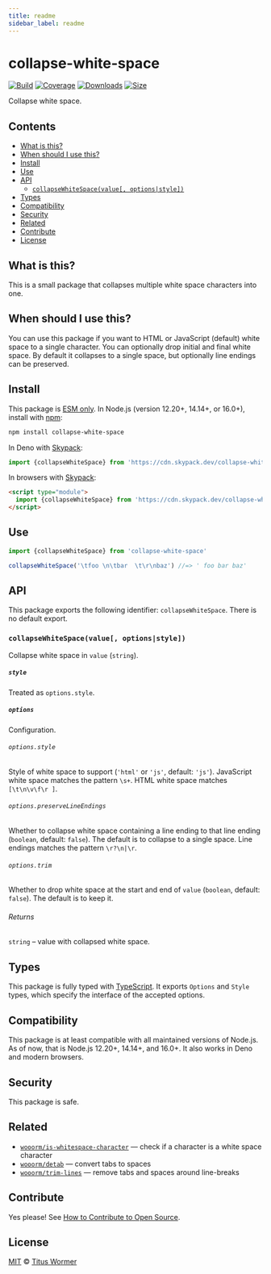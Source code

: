 ```yaml
---
title: readme
sidebar_label: readme
---
```

# collapse-white-space

[![Build][build-badge]][build]
[![Coverage][coverage-badge]][coverage]
[![Downloads][downloads-badge]][downloads]
[![Size][size-badge]][size]

Collapse white space.

## Contents

*   [What is this?](#what-is-this)
*   [When should I use this?](#when-should-i-use-this)
*   [Install](#install)
*   [Use](#use)
*   [API](#api)
    *   [`collapseWhiteSpace(value[, options|style])`](#collapsewhitespacevalue-optionsstyle)
*   [Types](#types)
*   [Compatibility](#compatibility)
*   [Security](#security)
*   [Related](#related)
*   [Contribute](#contribute)
*   [License](#license)

## What is this?

This is a small package that collapses multiple white space characters into one.

## When should I use this?

You can use this package if you want to HTML or JavaScript (default) white space
to a single character.
You can optionally drop initial and final white space.
By default it collapses to a single space, but optionally line endings can be
preserved.

## Install

This package is [ESM only][esm].
In Node.js (version 12.20+, 14.14+, or 16.0+), install with [npm][]:

```sh
npm install collapse-white-space
```

In Deno with [Skypack][]:

```js
import {collapseWhiteSpace} from 'https://cdn.skypack.dev/collapse-white-space@2?dts'
```

In browsers with [Skypack][]:

```html
<script type="module">
  import {collapseWhiteSpace} from 'https://cdn.skypack.dev/collapse-white-space@2?min'
</script>
```

## Use

```js
import {collapseWhiteSpace} from 'collapse-white-space'

collapseWhiteSpace('\tfoo \n\tbar  \t\r\nbaz') //=> ' foo bar baz'
```

## API

This package exports the following identifier: `collapseWhiteSpace`.
There is no default export.

### `collapseWhiteSpace(value[, options|style])`

Collapse white space in `value` (`string`).

##### `style`

Treated as `options.style`.

##### `options`

Configuration.

###### `options.style`

Style of white space to support (`'html'` or `'js'`, default: `'js'`).
JavaScript white space matches the pattern `\s+`.
HTML white space matches `[\t\n\v\f\r ]`.

###### `options.preserveLineEndings`

Whether to collapse white space containing a line ending to that line ending
(`boolean`, default: `false`).
The default is to collapse to a single space.
Line endings matches the pattern `\r?\n|\r`.

###### `options.trim`

Whether to drop white space at the start and end of `value` (`boolean`, default:
`false`).
The default is to keep it.

###### Returns

`string` – value with collapsed white space.

## Types

This package is fully typed with [TypeScript][].
It exports `Options` and `Style` types, which specify the interface of the
accepted options.

## Compatibility

This package is at least compatible with all maintained versions of Node.js.
As of now, that is Node.js 12.20+, 14.14+, and 16.0+.
It also works in Deno and modern browsers.

## Security

This package is safe.

## Related

*   [`wooorm/is-whitespace-character`](https://github.com/wooorm/is-whitespace-character)
    — check if a character is a white space character
*   [`wooorm/detab`](https://github.com/wooorm/detab)
    — convert tabs to spaces
*   [`wooorm/trim-lines`](https://github.com/wooorm/trim-lines)
    — remove tabs and spaces around line-breaks

## Contribute

Yes please!
See [How to Contribute to Open Source][contribute].

## License

[MIT][license] © [Titus Wormer][author]

<!-- Definitions -->

[build-badge]: https://github.com/wooorm/collapse-white-space/workflows/main/badge.svg

[build]: https://github.com/wooorm/collapse-white-space/actions

[coverage-badge]: https://img.shields.io/codecov/c/github/wooorm/collapse-white-space.svg

[coverage]: https://codecov.io/github/wooorm/collapse-white-space

[downloads-badge]: https://img.shields.io/npm/dm/collapse-white-space.svg

[downloads]: https://www.npmjs.com/package/collapse-white-space

[size-badge]: https://img.shields.io/bundlephobia/minzip/collapse-white-space.svg

[size]: https://bundlephobia.com/result?p=collapse-white-space

[npm]: https://docs.npmjs.com/cli/install

[skypack]: https://www.skypack.dev

[license]: license

[author]: https://wooorm.com

[esm]: https://gist.github.com/sindresorhus/a39789f98801d908bbc7ff3ecc99d99c

[typescript]: https://www.typescriptlang.org

[contribute]: https://opensource.guide/how-to-contribute/

